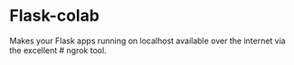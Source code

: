 # Flask-colab
Makes your Flask apps running on localhost available over the internet via the excellent # ngrok tool.
